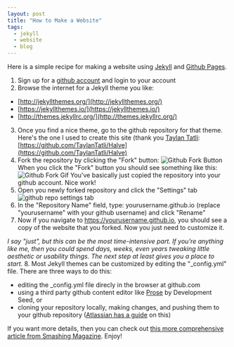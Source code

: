 ```yaml
---
layout: post
title: "How to Make a Website"
tags:
  - jekyll
  - website
  - blog
---
```


Here is a simple recipe for making a website using [Jekyll](http://jekyllrb.com/) and [Github Pages](https://pages.github.com/).

1. Sign up for a [github account](https://github.com/join?source=header-home) and login to your account
2. Browse the internet for a Jekyll theme you like:
  + [http://jekyllthemes.org/](http://jekyllthemes.org/)
  + [https://jekyllthemes.io/](https://jekyllthemes.io/)
  + [http://themes.jekyllrc.org/](http://themes.jekyllrc.org/)
3. Once you find a nice theme, go to the github repository for that theme. Here's the one I used to create this site (thank you [Taylan Tatli](http://taylantatli.me/!): [https://github.com/TaylanTatli/Halve](https://github.com/TaylanTatli/Halve)
4. Fork the repository by clicking the "Fork" button:
![Github Fork Button](https://help.github.com/assets/images/help/repository/fork_button.jpg)
When you click the "Fork" button you should see something like this:
![Github Fork Gif](https://help.github.com/assets/images/site/fork-a-repo.gif)
You've basically just copied the repository into your github account. Nice work!
5. Open you newly forked repository and click the "Settings" tab
![github repo settings tab](https://pages.github.com/images/settings@2x.png)
6. In the "Repository Name" field, type: yourusername.github.io (replace "yourusername" with your github username) and click "Rename"
7. Now if you navigate to https://yourusername.github.io, you should see a copy of the website that you forked. Now you just need to customize it.
 
_I say "just", but this can be the most time-intensive part. If you're anything like me, then you could spend days, weeks, even years tweaking little aesthetic or usability things. The next step at least gives you a place to start._
8. Most Jekyll themes can be customized by editing the "_config.yml" file. There are three ways to do this:
  + editing the _config.yml file direcly in the browser at github.com
  + using a third party github content editor like [Prose](http://prose.io/) by Development Seed, or
  + cloning your repository locally, making changes, and pushing them to your github repository ([Atlassian has a guide](https://www.atlassian.com/git/tutorial/git-basics) on this)


If you want more details, then you can check out [this more comprehensive article from Smashing Magazine](https://www.smashingmagazine.com/2014/08/build-blog-jekyll-github-pages/). Enjoy!